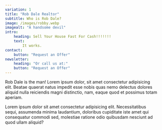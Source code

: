 ```yaml
---
variation: 1
title: "Rob Dale Realtor"
subtitle: Who is Rob Dale?
image: /images/robby.webp
imagealt: "A handsome devil"
intro:
    heading: Sell Your House Fast For Cash!!!!!!!
    text:
        It works.
contact:
    button: "Request an Offer"
newsletter:
    heading: "Or call us at:"
    button: "Request an Offer"
---
```


Rob Dale is the man! Lorem ipsum dolor, sit amet consectetur adipisicing elit. Beatae quaerat natus impedit esse nobis quas nemo delectus dolores aliquid nulla reiciendis magni distinctio, nam, eaque quod et possimus totam aperiam.

Lorem ipsum dolor sit amet consectetur adipisicing elit. Necessitatibus sequi, assumenda minima laudantium, doloribus cupiditate iste amet qui consequatur commodi sed, molestiae ratione odio quibusdam nesciunt ad quod ullam aliquid?